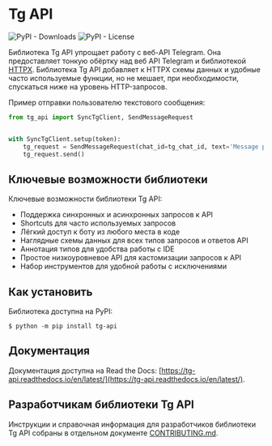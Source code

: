 # Tg API

![PyPI - Downloads](https://img.shields.io/pypi/dm/tg_api)
![PyPI - License](https://img.shields.io/pypi/l/tg_api)

Библиотека Tg API упрощает работу с веб-API Telegram. Она предоставляет тонкую обёртку над веб API Telegram и библиотекой [HTTPX](https://www.python-httpx.org/). Библиотека Tg API добавляет к HTTPX схемы данных и удобные часто используемые функции, но не мешает, при необходимости, спускаться ниже на уровень HTTP-запросов.

Пример отправки пользователю текстового сообщения:

```py
from tg_api import SyncTgClient, SendMessageRequest


with SyncTgClient.setup(token):
    tg_request = SendMessageRequest(chat_id=tg_chat_id, text='Message proofs high level usage.')
    tg_request.send()
```

## Ключевые возможности библиотеки

Ключевые возможности библиотеки Tg API:

- Поддержка синхронных и асинхронных запросов к API
- Shortcuts для часто используемых запросов
- Лёгкий доступ к боту из любого места в коде
- Наглядные схемы данных для всех типов запросов и ответов API
- Аннотация типов для удобства работы с IDE
- Простое низкоуровневое API для кастомизации запросов к API
- Набор инструментов для удобной работы с исключениями

## Как установить

Библиотека доступна на PyPI:

```shell
$ python -m pip install tg-api
```

## Документация

Документация доступна на Read the Docs: [https://tg-api.readthedocs.io/en/latest/](https://tg-api.readthedocs.io/en/latest/).

<a name="contributing"></a>
## Разработчикам библиотеки Tg API

Инструкции и справочная информация для разработчиков библиотеки Tg API собраны в отдельном документе [CONTRIBUTING.md](CONTRIBUTING.md).
